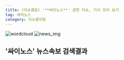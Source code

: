 ```yaml
---
title: (이슈클립) '**싸이노스**' 관련 이슈, 기사 모아 보기
tag: 싸이노스
category: 이슈클리핑
---
```

![wordcloud](https://s3.ap-northeast-2.amazonaws.com/lyrics101-wordcloud/2018-09-19-1537353009.png)
![news_img](https://user-images.githubusercontent.com/42597476/44507050-1206f400-a6e4-11e8-8d98-7ffbfebb353f.png)
## **'**싸이노스**'** 뉴스속보 검색결과


